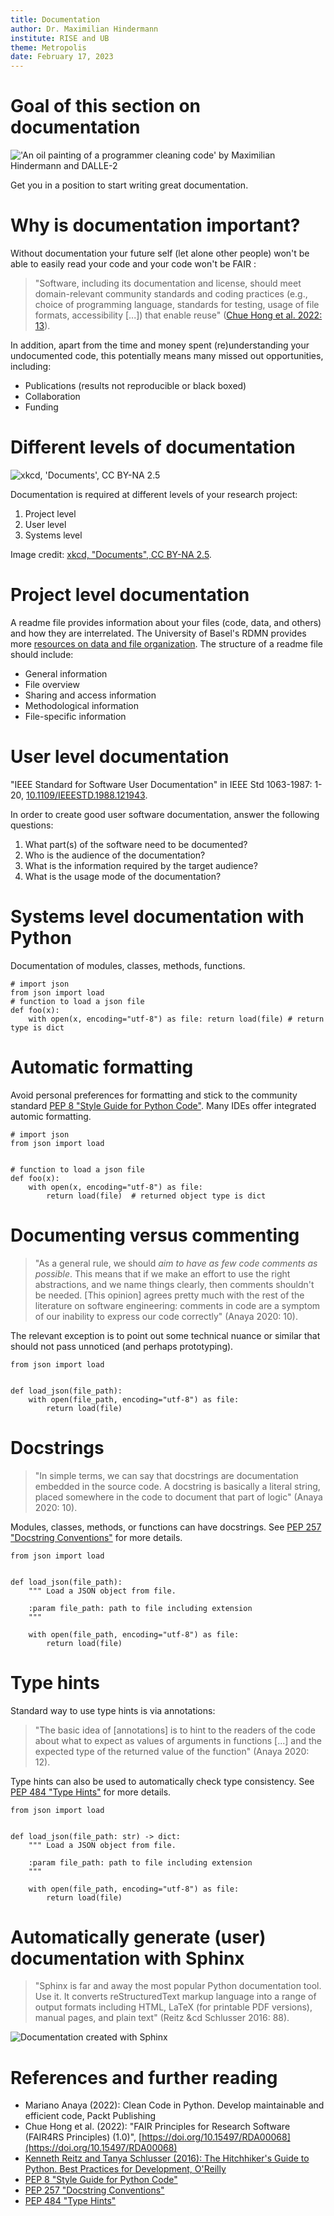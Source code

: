 ```yaml
---
title: Documentation
author: Dr. Maximilian Hindermann
institute: RISE and UB
theme: Metropolis
date: February 17, 2023
---
```


# Goal of this section on documentation

![](images/title_image.png "'An oil painting of a programmer cleaning code' by Maximilian Hindermann and DALLE-2")

Get you in a position to start writing great documentation.

# Why is documentation important?

Without documentation your future self (let alone other people) won't be able to easily read your code and your code won't be FAIR : 

> "Software, including its documentation and license, should meet domain-relevant community
standards and coding practices (e.g., choice of programming language, standards for testing,
usage of file formats, accessibility [...]) that enable reuse" ([Chue Hong et al. 2022: 13](https://doi.org/10.15497/RDA00068)).

In addition, apart from the time and money spent (re)understanding your undocumented code, this potentially means many missed out opportunities, including:

- Publications (results not reproducible or black boxed)
- Collaboration
- Funding

# Different levels of documentation

![](images/documents.png "xkcd, 'Documents', CC BY-NA 2.5")

Documentation is required at different levels of your research project:

1. Project level
2. User level
3. Systems level

Image credit: [xkcd, "Documents", CC BY-NA 2.5](https://xkcd.com/1459/).

# Project level documentation

A readme file provides information about your files (code, data, and others) and how they are interrelated. The University of Basel's RDMN provides more [resources on data and file organization](https://researchdata.unibas.ch/en/planning/data-organisation/). The structure of a readme file should include:

- General information
- File overview
- Sharing and access information
- Methodological information
- File-specific information

# User level documentation

"IEEE Standard for Software User Documentation" in IEEE Std 1063-1987: 1-20, [10.1109/IEEESTD.1988.121943](10.1109/IEEESTD.1988.121943).

In order to create good user software documentation, answer the following questions:

1. What part(s) of the software need to be documented?
2. Who is the audience of the documentation? 
3. What is the information required by the target audience?
4. What is the usage mode of the documentation?

# Systems level documentation with Python

Documentation of modules, classes, methods, functions.
```
# import json
from json import load
# function to load a json file
def foo(x):
    with open(x, encoding="utf-8") as file: return load(file) # return type is dict
```

# Automatic formatting

Avoid personal preferences for formatting and stick to the community standard [PEP 8 "Style Guide for Python Code"](https://peps.python.org/pep-0008/). Many IDEs offer integrated automic formatting.

```
# import json
from json import load


# function to load a json file
def foo(x):
    with open(x, encoding="utf-8") as file: 
        return load(file)  # returned object type is dict
```

# Documenting versus commenting

> "As a general rule, we should _aim to have as few code comments as possible_. This means that if we make an effort to use the right abstractions, and we name things clearly, then comments shouldn't be needed. [This opinion] agrees pretty much with the rest of the literature on software engineering: comments in code are a symptom of our inability to express our code correctly" (Anaya 2020: 10).

The relevant exception is to point out some technical nuance or similar that should not pass unnoticed (and perhaps prototyping). 

```
from json import load


def load_json(file_path):
    with open(file_path, encoding="utf-8") as file:
        return load(file)
```

# Docstrings

> "In simple terms, we can say that docstrings are documentation embedded in the source code. A docstring is basically a literal string, placed somewhere in the code to document that part of logic" (Anaya 2020: 10).

Modules, classes, methods, or functions can have docstrings. See [PEP 257 "Docstring Conventions"](https://peps.python.org/pep-0257/) for more details.

```
from json import load


def load_json(file_path):
    """ Load a JSON object from file.

    :param file_path: path to file including extension
    """

    with open(file_path, encoding="utf-8") as file:
        return load(file)
```


# Type hints

Standard way to use type hints is via annotations:

> "The basic idea of [annotations] is to hint to the readers of the code about what to expect as values of arguments in functions [...] and the expected type of the returned value of the function" (Anaya 2020: 12).

Type hints can also be used to automatically check type consistency. See [PEP 484 "Type Hints"](https://peps.python.org/pep-0484/) for more details.

```
from json import load


def load_json(file_path: str) -> dict:
    """ Load a JSON object from file.

    :param file_path: path to file including extension
    """

    with open(file_path, encoding="utf-8") as file:
        return load(file)
```

# Automatically generate (user) documentation with Sphinx

> "Sphinx is far and away the most popular Python documentation tool. Use it. It converts reStructuredText markup language into a range of output formats including HTML, LaTeX (for printable PDF versions), manual pages, and plain text" (Reitz &cd Schlusser 2016: 88).

 ![](images/sphinx.png "Documentation created with Sphinx")
 
# References and further reading

- Mariano Anaya (2022): Clean Code in Python. Develop maintainable and efficient code, Packt Publishing
- Chue Hong et al. (2022): "FAIR Principles for Research Software (FAIR4RS Principles) (1.0)", [https://doi.org/10.15497/RDA00068](https://doi.org/10.15497/RDA00068)
- [Kenneth Reitz and Tanya Schlusser (2016): The Hitchhiker's Guide to Python. Best Practices for Development, O'Reilly](https://docs.python-guide.org/)
- [PEP 8 "Style Guide for Python Code"](https://peps.python.org/pep-0008/)
- [PEP 257 "Docstring Conventions"](https://peps.python.org/pep-0257/)
- [PEP 484 "Type Hints"](https://peps.python.org/pep-0484/)